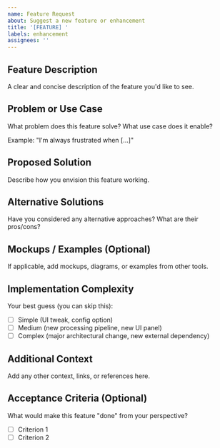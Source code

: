 ```yaml
---
name: Feature Request
about: Suggest a new feature or enhancement
title: '[FEATURE] '
labels: enhancement
assignees: ''
---
```


## Feature Description

A clear and concise description of the feature you'd like to see.

## Problem or Use Case

What problem does this feature solve? What use case does it enable?

Example: "I'm always frustrated when [...]"

## Proposed Solution

Describe how you envision this feature working.

## Alternative Solutions

Have you considered any alternative approaches? What are their pros/cons?

## Mockups / Examples (Optional)

If applicable, add mockups, diagrams, or examples from other tools.

## Implementation Complexity

Your best guess (you can skip this):
- [ ] Simple (UI tweak, config option)
- [ ] Medium (new processing pipeline, new UI panel)
- [ ] Complex (major architectural change, new external dependency)

## Additional Context

Add any other context, links, or references here.

## Acceptance Criteria (Optional)

What would make this feature "done" from your perspective?
- [ ] Criterion 1
- [ ] Criterion 2
